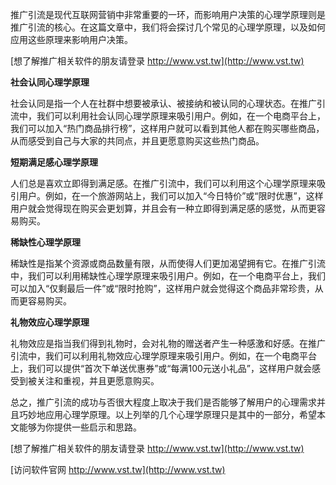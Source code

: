 推广引流是现代互联网营销中非常重要的一环，而影响用户决策的心理学原理则是推广引流的核心。在这篇文章中，我们将会探讨几个常见的心理学原理，以及如何应用这些原理来影响用户决策。

[想了解推广相关软件的朋友请登录 http://www.vst.tw](http://www.vst.tw)

**社会认同心理学原理**

社会认同是指一个人在社群中想要被承认、被接纳和被认同的心理状态。在推广引流中，我们可以利用社会认同心理学原理来吸引用户。例如，在一个电商平台上，我们可以加入“热门商品排行榜”，这样用户就可以看到其他人都在购买哪些商品，从而感受到自己与大家的共同点，并且更愿意购买这些热门商品。

**短期满足感心理学原理**

人们总是喜欢立即得到满足感。在推广引流中，我们可以利用这个心理学原理来吸引用户。例如，在一个旅游网站上，我们可以加入“今日特价”或“限时优惠”，这样用户就会觉得现在购买会更划算，并且会有一种立即得到满足感的感觉，从而更容易购买。

**稀缺性心理学原理**

稀缺性是指某个资源或商品数量有限，从而使得人们更加渴望拥有它。在推广引流中，我们可以利用稀缺性心理学原理来吸引用户。例如，在一个电商平台上，我们可以加入“仅剩最后一件”或“限时抢购”，这样用户就会觉得这个商品非常珍贵，从而更容易购买。

**礼物效应心理学原理**

礼物效应是指当我们得到礼物时，会对礼物的赠送者产生一种感激和好感。在推广引流中，我们可以利用礼物效应心理学原理来吸引用户。例如，在一个电商平台上，我们可以提供“首次下单送优惠券”或“每满100元送小礼品”，这样用户就会感受到被关注和重视，并且更愿意购买。

总之，推广引流的成功与否很大程度上取决于我们是否能够了解用户的心理需求并且巧妙地应用心理学原理。以上列举的几个心理学原理只是其中的一部分，希望本文能够为你提供一些启示和思路。

[想了解推广相关软件的朋友请登录 http://www.vst.tw](http://www.vst.tw)


[访问软件官网 http://www.vst.tw](http://www.vst.tw)
